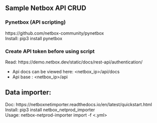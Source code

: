 <h2> Sample Netbox API CRUD </h2>
<h3> Pynetbox (API scripting) </h3>
https://github.com/netbox-community/pynetbox <br />
Install: pip3 install pynetbox<br />

<h3> Create API token before using script </h3>
Read: https://demo.netbox.dev/static/docs/rest-api/authentication/ </br>

* Api docs can be viewed here: <netbox_ip>/api/docs 
* Api base : <netbox_ip>/api


<h2> Data importer: </h2>
Doc: https://netboxnetimporter.readthedocs.io/en/latest/quickstart.html  <br />
Install: pip3 install netbox_netprod_importer<br />
Usage: netbox-netprod-importer import -f <.yml><br />

